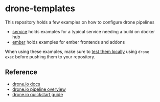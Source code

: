 # drone-templates

This repository holds a few examples on how to configure drone pipelines

- [service](service) holds examples for a typical service needing a build on docker hub
- [ember](ember) holds examples for ember frontends and addons

When using these examples, make sure to [test them locally](https://docs.drone.io/quickstart/cli/) using `drone exec` before pushing them to your repository.

## Reference
- [drone.io docs](https://docs.drone.io/)
- [drone.io pipeline overview](https://docs.drone.io/pipeline/overview/)
- [drone.io quickstart guide](https://docs.drone.io/quickstart/docker/)
